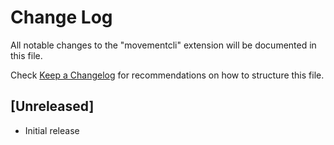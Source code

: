 # Change Log

All notable changes to the "movementcli" extension will be documented in this file.

Check [Keep a Changelog](http://keepachangelog.com/) for recommendations on how to structure this file.

## [Unreleased]

- Initial release